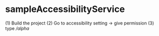 # sampleAccessibilityService

(1) Build the project
(2) Go to accessibility setting -> give permission
(3) type _/alpha_

